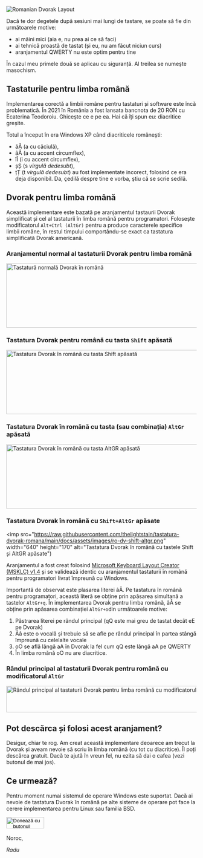 

![Romanian Dvorak Layout](https://raw.githubusercontent.com/thelightstain/tastatura-dvorak-romana/main/docs/assets/images/romanian-dvorak.png)

Dacă te dor degetele după sesiuni mai lungi de tastare, se poate să fie din următoarele motive:
- ai mâini mici (aia e, nu prea ai ce să faci)
- ai tehnică proastă de tastat (și eu, nu am făcut niciun curs)
- aranjamentul QWERTY nu este optim pentru tine

În cazul meu primele două se aplicau cu siguranță. Al treilea se numește masochism.

## Tastaturile pentru limba română

Implementarea corectă a limbii române pentru tastaturi și software este încă problematică. În 2021 în România a fost lansata bancnota de 20 RON cu Ecaterina Teodoroiu. Ghicește ce e pe ea. Hai că îți spun eu: diacritice greșite.

Totul a început în era Windows XP când diacriticele românești:
 - ăĂ (a cu căciulă), 
 - âÂ (a cu accent circumflex), 
 - îÎ (i cu accent circumflex), 
 - șȘ (s *virgulă dedesubt*), 
 - țȚ (t *virgulă dedesubt*) 
 au fost implementate incorect, folosind ce era deja disponibil. Da, çedilă despre tine e vorba, știu că se scrie sedilă.

## Dvorak pentru limba română

Această implementare este bazată pe aranjamentul tastaurii Dvorak simplificat și cel al tastaturii în limba română pentru programatori. Folosește modificatorul `Alt+Ctrl (AltGr)` pentru a produce caracterele specifice limbii române, în restul timpului comportându-se exact ca tastatura simplificată Dvorak americană.

### Aranjamentul normal al tastaturii Dvorak pentru limba română

<img src="https://raw.githubusercontent.com/thelightstain/tastatura-dvorak-romana/main/docs/assets/images/ro-dv.png" width="640" height="170" alt="Tastatură normală Dvorak în română">

### Tastatura Dvorak pentru română cu tasta `Shift` apăsată

<img src="https://raw.githubusercontent.com/thelightstain/tastatura-dvorak-romana/main/docs/assets/images/ro-dv-shift.png" width="640" height="170" alt="Tastatura Dvorak în română cu tasta Shift apăsată">

### Tastatura Dvorak în română cu tasta (sau combinația) `AltGr` apăsată

<img src="https://raw.githubusercontent.com/thelightstain/tastatura-dvorak-romana/main/docs/assets/images/ro-dv-altgr.png" width="640" height="170" alt="Tastatura Dvorak în română cu tasta AltGR apăsată">

### Tastatura Dvorak în română cu `Shift+AltGr` apăsate
<imp src="https://raw.githubusercontent.com/thelightstain/tastatura-dvorak-romana/main/docs/assets/images/ro-dv-shift-altgr.png" width="640" height="170" alt="Tastatura Dvorak în română cu tastele Shift și AltGR apăsate")

Aranjamentul a fost creat folosind [Microsoft Keyboard Layout Creator (MSKLC) v1.4](https://www.microsoft.com/en-us/download/details.aspx?id=102134) și se validează identic cu aranjamentul tastaturii în română pentru programatori livrat împreună cu Windows.

Importantă de observat este plasarea literei âÂ. Pe tastatura în română pentru programatori, această literă se obține prin apăsarea simultană a tastelor `AltGr+q`. În implementarea Dvorak pentru limba română, âÂ se obține prin apăsarea combinației `AltGr+o`din următoarele motive:

 1. Păstrarea literei pe rândul principal (qQ este mai greu de tastat decât eE pe Dvorak)
 2. Ââ este o vocală și trebuie să se afle pe rândul principal în partea stângă împreună cu celelalte vocale
 3. oO se află lângă aA în Dvorak la fel cum qQ este lângă aA pe QWERTY
 3. În limba romănă oO nu are diacritice.

### Rândul principal al tastaturii Dvorak pentru română cu modificatorul `AltGr`
     
<img src="https://raw.githubusercontent.com/thelightstain/tastatura-dvorak-romana/main/docs/assets/images/romanian-dvorak-altgr-homerow.png" width="640" height="70" alt="Rândul principal al tastaturii Dvorak pentru limba română cu modificatorul AltGr apăsat">

## Pot descărca și folosi acest aranjament?

Desigur, chiar te rog. Am creat această implementare deoarece am trecut la Dvorak și aveam nevoie să scriu în limba română (cu tot cu diacritice). Îl poți descărca gratuit. Dacă te ajută în vreun fel, nu ezita să dai o cafea (vezi butonul de mai jos).

## Ce urmează?

Pentru moment numai sistemul de operare Windows este suportat. Dacă ai nevoie de tastatura Dvorak în română pe alte sisteme de operare pot face la cerere implementarea pentru Linux sau familia BSD.

  <form id="paypal_button" action="https://www.paypal.com/donate" method="post" target="_top">
  <input type="hidden" name="business" value="9NQ3C668RVAC4" />
  <input type="hidden" name="no_recurring" value="0" />
  <input type="hidden" name="item_name" value="Deci îți place tastatura Dvorak? Și mie, măcar suntem doi. Mulțumesc pentru cafea!" />
  <input type="hidden" name="currency_code" value="EUR" />
  <input type="image" src="https://raw.githubusercontent.com/thelightstain/tastatura-dvorak-romana/main/docs/assets/images/buy-me-a-coffee.png" width="100" height="30" border="0" name="submit" title="PayPal - modul sigur și ușor de a plăti online!" alt="Donează cu butonul PayPal" />
  <img alt="" border="0" src="https://www.paypal.com/en_US/i/scr/pixel.gif" width="1" height="1" />
  </form>
Noroc,

*Radu*

